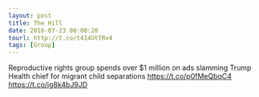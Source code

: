 ```yaml
---
layout: post
title: The Hill
date: 2018-07-23 00:00:20
tourl: http://t.co/t414UtTRv4
tags: [Group]
---
```

Reproductive rights group spends over $1 million on ads slamming Trump Health chief for migrant child separations https://t.co/p0fMeQbqC4 https://t.co/ig8k4bJ9JD